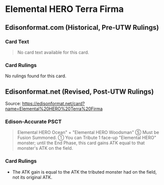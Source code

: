 # Elemental HERO Terra Firma

## Edisonformat.com (Historical, Pre-UTW Rulings)

### Card Text

> No card text available for this card.

### Card Rulings

No rulings found for this card.

## Edisonformat.net (Revised, Post-UTW Rulings)

Source: https://edisonformat.net/card?name=Elemental%20HERO%20Terra%20Firma

### Edison-Accurate PSCT

> Elemental HERO Ocean" + "Elemental HERO Woodsman"
> Ⓢ Must be Fusion Summoned.
> ① You can Tribute 1 face-up "Elemental HERO" monster; until the End Phase, this card gains ATK equal to that monster's ATK on the field.

### Card Rulings

*   The ATK gain is equal to the ATK the tributed monster had on the field, not its original ATK.
            
